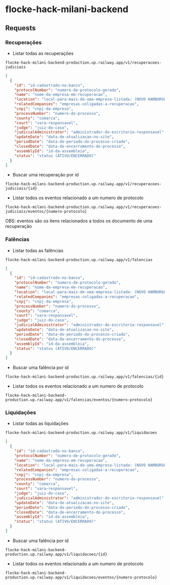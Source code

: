 # flocke-hack-milani-backend

## Requests

### Recuperações
- Listar todas as recuperações
```
flocke-hack-milani-backend-production.up.railway.app/v1/recuperacoes-judiciais
```
```json
[
  {
    "id": "id-cadastrado-no-banco",
    "protocolNumber": "numero-de-protocolo-gerado",
    "name": "nome-da-empresa-em-recuperacao",
    "location": "local-para-mais-de-uma-empresa-listada: (NOVO HAMBURGO)",
    "relatedCompanies": "empresas-coligadas-a-recuperacao",
    "cnpj": "cnpj-da-empresa",
    "processNumber": "numero-do-processo",
    "county": "comarca",
    "court": "vara-responsavel",
    "judge": "juiz-do-caso",
    "judicialAdministrator": "administrador-do-escritorio-responsavel",
    "updateDate": "data-de-atualizacao-no-site",
    "periodDate": "data-do-periodo-do-processo-criado",
    "closedDate": "data-de-encerramento-do-processo",
    "assemblyId": "id-da-assembleia",
    "status": "status (ATIVO/ENCERRADO)"
  }
]
```
- Buscar uma recuperação por id
```
flocke-hack-milani-backend-production.up.railway.app/v1/recuperacoes-judiciais/{id}
```
- Listar todos os eventos relacionado a um numero de protocolo
```
flocke-hack-milani-backend-production.up.railway.app/v1/recuperacoes-judiciais/eventos/{numero-protocolo}
```
OBS: eventos são os itens relacionados a todos os documento de uma recuperação

### Falências
- Listar todas as falências
```
flocke-hack-milani-backend-production.up.railway.app/v1/falencias
```
```json
[
  {
    "id": "id-cadastrado-no-banco",
    "protocolNumber": "numero-de-protocolo-gerado",
    "name": "nome-da-empresa-em-recuperacao",
    "location": "local-para-mais-de-uma-empresa-listada: (NOVO HAMBURGO)",
    "relatedCompanies": "empresas-coligadas-a-recuperacao",
    "cnpj": "cnpj-da-empresa",
    "processNumber": "numero-do-processo",
    "county": "comarca",
    "court": "vara-responsavel",
    "judge": "juiz-do-caso",
    "judicialAdministrator": "administrador-do-escritorio-responsavel",
    "updateDate": "data-de-atualizacao-no-site",
    "periodDate": "data-do-periodo-do-processo-criado",
    "closedDate": "data-de-encerramento-do-processo",
    "assemblyId": "id-da-assembleia",
    "status": "status (ATIVO/ENCERRADO)"
  }
]
```
- Buscar uma falência por id
```
flocke-hack-milani-backend-production.up.railway.app/v1/falencias/{id}
```
- Listar todos os eventos relacionado a um numero de protocolo
```
flocke-hack-milani-backend-production.up.railway.app/v1/falencias/eventos/{numero-protocolo}
```

### Liquidações
- Listar todas as liquidações
```
flocke-hack-milani-backend-production.up.railway.app/v1/liquidacoes
```
```json
[
  {
    "id": "id-cadastrado-no-banco",
    "protocolNumber": "numero-de-protocolo-gerado",
    "name": "nome-da-empresa-em-recuperacao",
    "location": "local-para-mais-de-uma-empresa-listada: (NOVO HAMBURGO)",
    "relatedCompanies": "empresas-coligadas-a-recuperacao",
    "cnpj": "cnpj-da-empresa",
    "processNumber": "numero-do-processo",
    "county": "comarca",
    "court": "vara-responsavel",
    "judge": "juiz-do-caso",
    "judicialAdministrator": "administrador-do-escritorio-responsavel",
    "updateDate": "data-de-atualizacao-no-site",
    "periodDate": "data-do-periodo-do-processo-criado",
    "closedDate": "data-de-encerramento-do-processo",
    "assemblyId": "id-da-assembleia",
    "status": "status (ATIVO/ENCERRADO)"
  }
]
```
- Buscar uma falência por id
```
flocke-hack-milani-backend-production.up.railway.app/v1/liquidacoes/{id}
```
- Listar todos os eventos relacionado a um numero de protocolo
```
flocke-hack-milani-backend-production.up.railway.app/v1/liquidacoes/eventos/{numero-protocolo}
```
